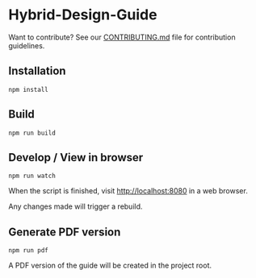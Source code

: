 # Hybrid-Design-Guide

Want to contribute?
See our [CONTRIBUTING.md](CONTRIBUTING.md) file for contribution guidelines.

## Installation

`npm install`

## Build

`npm run build`

## Develop / View in browser

`npm run watch`

When the script is finished, visit
[http://localhost:8080](http://localhost:8080) in a web browser.

Any changes made will trigger a rebuild.

## Generate PDF version

`npm run pdf`

A PDF version of the guide will be created in the project root.

